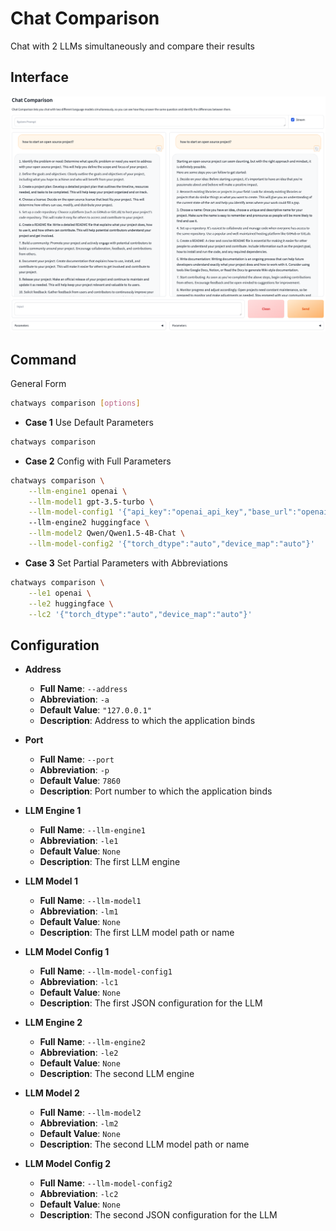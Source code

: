 # Chat Comparison

Chat with 2 LLMs simultaneously and compare their results

## Interface

![chat_comparison](figures/chat_comparison.png)

## Command

General Form

```bash
chatways comparison [options]
```

- **Case 1** Use Default Parameters

```bash
chatways comparison
```

- **Case 2** Config with Full Parameters

```bash
chatways comparison \
    --llm-engine1 openai \
    --llm-model1 gpt-3.5-turbo \
    --llm-model-config1 '{"api_key":"openai_api_key","base_url":"openai_base_url"}'
    --llm-engine2 huggingface \
    --llm-model2 Qwen/Qwen1.5-4B-Chat \
    --llm-model-config2 '{"torch_dtype":"auto","device_map":"auto"}'
```

- **Case 3** Set Partial Parameters with Abbreviations

```bash
chatways comparison \
    --le1 openai \
    --le2 huggingface \
    --lc2 '{"torch_dtype":"auto","device_map":"auto"}'
```

## Configuration

- **Address**
  - **Full Name**: `--address`
  - **Abbreviation**: `-a`
  - **Default Value**: `"127.0.0.1"`
  - **Description**: Address to which the application binds

- **Port**
  - **Full Name**: `--port`
  - **Abbreviation**: `-p`
  - **Default Value**: `7860`
  - **Description**: Port number to which the application binds

- **LLM Engine 1**
  - **Full Name**: `--llm-engine1`
  - **Abbreviation**: `-le1`
  - **Default Value**: `None`
  - **Description**: The first LLM engine

- **LLM Model 1**
  - **Full Name**: `--llm-model1`
  - **Abbreviation**: `-lm1`
  - **Default Value**: `None`
  - **Description**: The first LLM model path or name

- **LLM Model Config 1**
  - **Full Name**: `--llm-model-config1`
  - **Abbreviation**: `-lc1`
  - **Default Value**: `None`
  - **Description**: The first JSON configuration for the LLM

- **LLM Engine 2**
  - **Full Name**: `--llm-engine2`
  - **Abbreviation**: `-le2`
  - **Default Value**: `None`
  - **Description**: The second LLM engine

- **LLM Model 2**
  - **Full Name**: `--llm-model2`
  - **Abbreviation**: `-lm2`
  - **Default Value**: `None`
  - **Description**: The second LLM model path or name

- **LLM Model Config 2**
  - **Full Name**: `--llm-model-config2`
  - **Abbreviation**: `-lc2`
  - **Default Value**: `None`
  - **Description**: The second JSON configuration for the LLM
